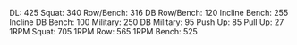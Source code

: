 DL: 425
 Squat: 340
 Row/Bench: 316
 DB Row/Bench: 120
 Incline Bench: 255
 Incline DB Bench: 100
 Military: 250
 DB Military: 95
 Push Up: 85
 Pull Up: 27
 1RPM Squat: 705
 1RPM Row: 565
 1RPM Bench: 525
